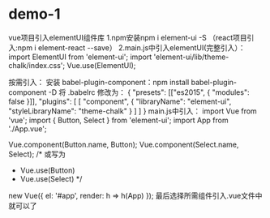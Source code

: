 # demo-1
vue项目引入elementUI组件库
1.npm安装npm i element-ui -S
（react项目引入:npm i element-react --save）
2.main.js中引入elementUI(完整引入）：
import ElementUI from 'element-ui';
import 'element-ui/lib/theme-chalk/index.css';
Vue.use(ElementUI);
 
 按需引入：
 安装 babel-plugin-component：npm install babel-plugin-component -D
 将 .babelrc 修改为：
 {
  "presets": [["es2015", { "modules": false }]],
  "plugins": [
    [
      "component",
      {
        "libraryName": "element-ui",
        "styleLibraryName": "theme-chalk"
      }
    ]
  ]
}
main.js中引入：
import Vue from 'vue';
import { Button, Select } from 'element-ui';
import App from './App.vue';

Vue.component(Button.name, Button);
Vue.component(Select.name, Select);
/* 或写为
 * Vue.use(Button)
 * Vue.use(Select)
 */

new Vue({
  el: '#app',
  render: h => h(App)
});
最后选择所需组件引入.vue文件中就可以了
